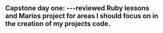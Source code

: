 Capstone day one:
---reviewed Ruby lessons and Marios project for areas I should focus on in the creation of my projects code.
---
